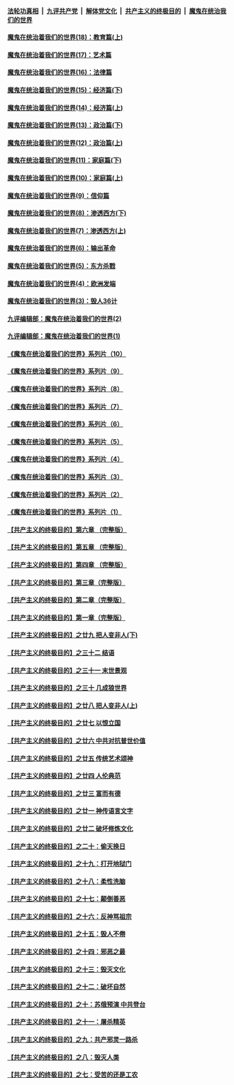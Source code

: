 

####  [法轮功真相](../../../../basic/blob/master/README.md?t=10281531) &nbsp;|&nbsp; [九评共产党](../../../../9ping.md/blob/master/README.md?t=10281531) &nbsp;|&nbsp; [解体党文化](../../../../jtdwh.md/blob/master/README.md?t=10281531)  &nbsp;|&nbsp; [共产主义的终极目的](../../../../gczydzjmd.md/blob/master/README.md?t=10281531) &nbsp;|&nbsp; [魔鬼在统治我们的世界](../../../../mgztzwmdsj.md/blob/master/README.md?t=10281531) 

#### [魔鬼在统治着我们的世界(18)：教育篇(上)](../pages/nsc422/n10526970.md?t=10281531) 

#### [魔鬼在统治着我们的世界(17)：艺术篇](../pages/nsc422/n10499093.md?t=10281531) 

#### [魔鬼在统治着我们的世界(16)：法律篇](../pages/nsc422/n10485969.md?t=10281531) 

#### [魔鬼在统治着我们的世界(15)：经济篇(下)](../pages/nsc422/n10469975.md?t=10281531) 

#### [魔鬼在统治着我们的世界(14)：经济篇(上)](../pages/nsc422/n10457370.md?t=10281531) 

#### [魔鬼在统治着我们的世界(13)：政治篇(下)](../pages/nsc422/n10448270.md?t=10281531) 

#### [魔鬼在统治着我们的世界(12)：政治篇(上)](../pages/nsc422/n10444576.md?t=10281531) 

#### [魔鬼在统治着我们的世界(11)：家庭篇(下)](../pages/nsc422/n10440961.md?t=10281531) 

#### [魔鬼在统治着我们的世界(10)：家庭篇(上)](../pages/nsc422/n10435448.md?t=10281531) 

#### [魔鬼在统治着我们的世界(9)：信仰篇](../pages/nsc422/n10432159.md?t=10281531) 

#### [魔鬼在统治着我们的世界(8)：渗透西方(下)](../pages/nsc422/n10429603.md?t=10281531) 

#### [魔鬼在统治着我们的世界(7)：渗透西方(上)](../pages/nsc422/n10426013.md?t=10281531) 

#### [魔鬼在统治着我们的世界(6)：输出革命](../pages/nsc422/n10421536.md?t=10281531) 

#### [魔鬼在统治着我们的世界(5)：东方杀戮](../pages/nsc422/n10417707.md?t=10281531) 

#### [魔鬼在统治着我们的世界(4)：欧洲发端](../pages/nsc422/n10414890.md?t=10281531) 

#### [魔鬼在统治着我们的世界(3)：毁人36计](../pages/nsc422/n10411583.md?t=10281531) 

#### [九评编辑部：魔鬼在统治着我们的世界(2)](../pages/nsc422/n10410036.md?t=10281531) 

#### [九评编辑部：魔鬼在统治着我们的世界(1)](../pages/nsc422/n10406825.md?t=10281531) 

#### [《魔鬼在统治着我们的世界》系列片（10）](../pages/nsc422/n12292670.md?t=10281531) 

#### [《魔鬼在统治着我们的世界》系列片（9）](../pages/nsc422/n12290859.md?t=10281531) 

#### [《魔鬼在统治着我们的世界》系列片（8）](../pages/nsc422/n12287445.md?t=10281531) 

#### [《魔鬼在统治着我们的世界》系列片（7）](../pages/nsc422/n12283425.md?t=10281531) 

#### [《魔鬼在统治着我们的世界》系列片（6）](../pages/nsc422/n12282314.md?t=10281531) 

#### [《魔鬼在统治着我们的世界》系列片（5）](../pages/nsc422/n12281419.md?t=10281531) 

#### [《魔鬼在统治着我们的世界》系列片（4）](../pages/nsc422/n12274024.md?t=10281531) 

#### [《魔鬼在统治着我们的世界》系列片（3）](../pages/nsc422/n12271322.md?t=10281531) 

#### [《魔鬼在统治着我们的世界》系列片（2）](../pages/nsc422/n12269049.md?t=10281531) 

#### [《魔鬼在统治着我们的世界》系列片（1）](../pages/nsc422/n12267575.md?t=10281531) 

#### [【共产主义的终极目的】第六章 （完整版）](../pages/nsc422/n11428913.md?t=10281531) 

#### [【共产主义的终极目的】第五章 （完整版）](../pages/nsc422/n11428912.md?t=10281531) 

#### [【共产主义的终极目的】第四章 （完整版）](../pages/nsc422/n11428907.md?t=10281531) 

#### [【共产主义的终极目的】第三章（完整版）](../pages/nsc422/n11428848.md?t=10281531) 

#### [【共产主义的终极目的】第二章（完整版）](../pages/nsc422/n11428831.md?t=10281531) 

#### [【共产主义的终极目的】第一章（完整版）](../pages/nsc422/n11417651.md?t=10281531) 

#### [【共产主义的终极目的】之廿九 把人变非人(下)](../pages/nsc422/n11344140.md?t=10281531) 

#### [【共产主义的终极目的】之三十二 结语](../pages/nsc422/n11360535.md?t=10281531) 

#### [【共产主义的终极目的】之三十一 末世景观](../pages/nsc422/n11351129.md?t=10281531) 

#### [【共产主义的终极目的】之三十 几成狼世界](../pages/nsc422/n11348280.md?t=10281531) 

#### [【共产主义的终极目的】之廿八 把人变非人(上)](../pages/nsc422/n11340492.md?t=10281531) 

#### [【共产主义的终极目的】之廿七 以恨立国](../pages/nsc422/n11336944.md?t=10281531) 

#### [【共产主义的终极目的】之廿六 中共对抗普世价值](../pages/nsc422/n11324785.md?t=10281531) 

#### [【共产主义的终极目的】之廿五 传统艺术颂神](../pages/nsc422/n11296396.md?t=10281531) 

#### [【共产主义的终极目的】之廿四 人伦典范](../pages/nsc422/n11296397.md?t=10281531) 

#### [【共产主义的终极目的】之廿三 富而有德](../pages/nsc422/n11283598.md?t=10281531) 

#### [【共产主义的终极目的】之廿一 神传语言文字](../pages/nsc422/n11263265.md?t=10281531) 

#### [【共产主义的终极目的】之廿二 破坏修炼文化](../pages/nsc422/n11245728.md?t=10281531) 

#### [【共产主义的终极目的】之二十：偷天换日](../pages/nsc422/n11238846.md?t=10281531) 

#### [【共产主义的终极目的】之十九：打开地狱门](../pages/nsc422/n11206376.md?t=10281531) 

#### [【共产主义的终极目的】之十八：柔性洗脑](../pages/nsc422/n11199994.md?t=10281531) 

#### [【共产主义的终极目的】之十七：颠倒善恶](../pages/nsc422/n11179782.md?t=10281531) 

#### [【共产主义的终极目的】之十六：反神骂祖宗](../pages/nsc422/n11166798.md?t=10281531) 

#### [【共产主义的终极目的】之十五：毁人不倦](../pages/nsc422/n11166792.md?t=10281531) 

#### [【共产主义的终极目的】之十四：邪恶之最](../pages/nsc422/n11150249.md?t=10281531) 

#### [【共产主义的终极目的】之十三：毁灭文化](../pages/nsc422/n11135227.md?t=10281531) 

#### [【共产主义的终极目的】之十二：破坏自然](../pages/nsc422/n11135214.md?t=10281531) 

#### [【共产主义的终极目的】之十：苏俄预演 中共登台](../pages/nsc422/n11118424.md?t=10281531) 

#### [【共产主义的终极目的】之十一：屠杀精英](../pages/nsc422/n11118442.md?t=10281531) 

#### [【共产主义的终极目的】之九：共产邪灵一路杀](../pages/nsc422/n11114139.md?t=10281531) 

#### [【共产主义的终极目的】之八：毁灭人类](../pages/nsc422/n11108503.md?t=10281531) 

#### [【共产主义的终极目的】之七：受苦的还是工农](../pages/nsc422/n11101809.md?t=10281531) 

